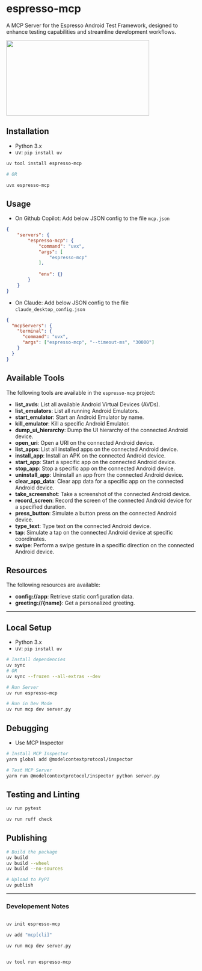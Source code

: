 # espresso-mcp

A MCP Server for the Espresso Android Test Framework, designed to enhance testing capabilities and streamline development workflows.

<a href="https://glama.ai/mcp/servers/@vs4vijay/espresso-mcp">
  <img width="380" height="200" src="https://glama.ai/mcp/servers/@vs4vijay/espresso-mcp/badge" />
</a>

## Installation

- Python 3.x
- uv: `pip install uv`

```bash
uv tool install espresso-mcp

# OR

uvx espresso-mcp
```

## Usage

- On Github Copilot: Add below JSON config to the file `mcp.json`

```json
{
    "servers": {
        "espresso-mcp": {
            "command": "uvx",
            "args": [
                "espresso-mcp"
            ],
            
            "env": {}
        }
    }
}
```

- On Claude: Add below JSON config to the file `claude_desktop_config.json`

```json
{
  "mcpServers": {
    "terminal": {
      "command": "uvx",
      "args": ["espresso-mcp", "--timeout-ms", "30000"]
    }
  }
}
```

## Available Tools

The following tools are available in the `espresso-mcp` project:

- **list_avds**: List all available Android Virtual Devices (AVDs).
- **list_emulators**: List all running Android Emulators.
- **start_emulator**: Start an Android Emulator by name.
- **kill_emulator**: Kill a specific Android Emulator.
- **dump_ui_hierarchy**: Dump the UI hierarchy of the connected Android device.
- **open_uri**: Open a URI on the connected Android device.
- **list_apps**: List all installed apps on the connected Android device.
- **install_app**: Install an APK on the connected Android device.
- **start_app**: Start a specific app on the connected Android device.
- **stop_app**: Stop a specific app on the connected Android device.
- **uninstall_app**: Uninstall an app from the connected Android device.
- **clear_app_data**: Clear app data for a specific app on the connected Android device.
- **take_screenshot**: Take a screenshot of the connected Android device.
- **record_screen**: Record the screen of the connected Android device for a specified duration.
- **press_button**: Simulate a button press on the connected Android device.
- **type_text**: Type text on the connected Android device.
- **tap**: Simulate a tap on the connected Android device at specific coordinates.
- **swipe**: Perform a swipe gesture in a specific direction on the connected Android device.

## Resources

The following resources are available:

- **config://app**: Retrieve static configuration data.
- **greeting://{name}**: Get a personalized greeting.

---

## Local Setup

- Python 3.x
- uv: `pip install uv`

```bash
# Install dependencies
uv sync
# OR
uv sync --frozen --all-extras --dev

# Run Server
uv run espresso-mcp

# Run in Dev Mode
uv run mcp dev server.py
```

## Debugging

- Use MCP Inspector

```bash
# Install MCP Inspector
yarn global add @modelcontextprotocol/inspector

# Test MCP Server
yarn run @modelcontextprotocol/inspector python server.py
```

## Testing and Linting

```bash
uv run pytest

uv run ruff check
```

## Publishing

```bash
# Build the package
uv build
uv build --wheel
uv build --no-sources

# Upload to PyPI
uv publish
```

---

### Developement Notes

```bash

uv init espresso-mcp

uv add "mcp[cli]"

uv run mcp dev server.py


uv tool run espresso-mcp

```
